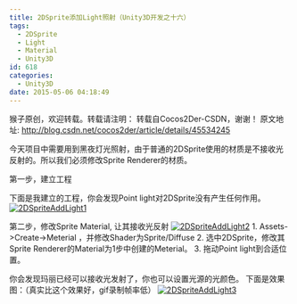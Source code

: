 ```yaml
---
title: 2DSprite添加Light照射（Unity3D开发之十六）
tags:
  - 2DSprite
  - Light
  - Material
  - Unity3D
id: 618
categories:
  - Unity3D
date: 2015-05-06 04:18:49
---
```


猴子原创，欢迎转载。转载请注明： 转载自Cocos2Der-CSDN，谢谢！ 
原文地址: http://blog.csdn.net/cocos2der/article/details/45534245

今天项目中需要用到黑夜灯光照射，由于普通的2DSprite使用的材质是不接收光反射的。所以我们必须修改Sprite Renderer的材质。

第一步，建立工程

下面是我建立的工程，你会发现Point light对2DSprite没有产生任何作用。
[![2DSpriteAddLight1](http://www.cocos2dev.com/wp-content/uploads/2015/05/2DSpriteAddLight1.png)](http://www.cocos2dev.com/wp-content/uploads/2015/05/2DSpriteAddLight1.png)

第二步，修改Sprite Material, 让其接收光反射
[![2DSpriteAddLight2](http://www.cocos2dev.com/wp-content/uploads/2015/05/2DSpriteAddLight2.png)](http://www.cocos2dev.com/wp-content/uploads/2015/05/2DSpriteAddLight2.png)
1\. Assets->Create->Meterial ，并修改Shader为Sprite/Diffuse 
2\. 选中2DSprite，修改其Sprite Renderer的Material为1步中创建的Meterial。 
3\. 拖动Point light到合适位置。

你会发现玛丽已经可以接收光发射了，你也可以设置光源的光颜色。 
下面是效果图：（真实比这个效果好，gif录制帧率低） 
[![2DSpriteAddLight3](http://www.cocos2dev.com/wp-content/uploads/2015/05/2DSpriteAddLight3.gif)](http://www.cocos2dev.com/wp-content/uploads/2015/05/2DSpriteAddLight3.gif)